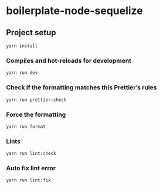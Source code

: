 # boilerplate-node-sequelize

## Project setup

```
yarn install
```

### Compiles and hot-reloads for development

```
yarn run dev
```

### Check if the formatting matches this Prettier’s rules

```
yarn run prettier:check
```

### Force the formatting

```
yarn run format
```

### Lints

```
yarn run lint:check
```

### Auto fix lint error

```
yarn run lint:fix
```

